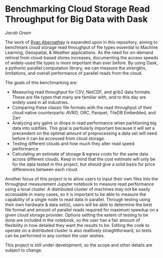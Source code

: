 # Benchmarking Cloud Storage Read Throughput for Big Data with Dask
*Jacob Green*  

The work of [Ryan Abernathey](https://github.com/earthcube2020/ec20_abernathey_etal) is expanded upon in this repository, aiming to benchmark cloud storage read throughput of file types essential to Machine Learning, Geospatial, & Weather applications. As the need for on-demand retrival from cloud-based stores increases, documenting the access speeds of widely-used file types is more important than ever before. By using Dask, a pythonic parallel computation library, we can measure the strengths, limitations, and overall performance of parallel reads from the cloud.

The goals of this benchmarking are:
- Measuring read throughput for CSV, NetCDF, and grib2 data formats. These are file types that many are familiar with, and to this day are widely used in all industries.
- Comparing these classic file formats with the read throughput of their cloud native counterparts: AVRO, ORC, Parquet, TileDB Embedded, and Zarr
- Analyzing any gains or drops in read performance when partitioning big data into subfiles. This goal is partiularly important because it will 
set a precendent on the optimal amount of preprocessing a data set will need before it can be accessed from cloud storage.
- Testing different clouds and how much they alter read speed performance
- Calculating an estimate of storage & egress costs for the same data across different clouds. Keep in mind that the cost estimate will only be for the data tested in this project, but should give a solid basis for price differences between each cloud.

Another focus of this project is to allow users to input their own files into the throughput measurement Jupyter notebook to measure read performance using a local cluster. A distributed cluster of machines may not be easily accessable in many cases, so it is important to be able to measure the capability of a single node to read data in parallel. Through testing using their own hardware & data set(s), users will be able to determine the best file format and amount of parallel reads required for maximum speedup on a given cloud storage provider. Options setting the extent of testing to be done are included in the notebook, so the user has a fair amount of flexibility in how detailed they want the results to be. Editing the code to operate on a distributed cluster is also realtively straightforward, so tests can be performed in any context the user wishes.

This project is still under development, so the scope and other details are subject to change.
